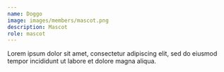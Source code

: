 ```yaml
---
name: Doggo
image: images/members/mascot.png
description: Mascot
role: mascot
---
```


Lorem ipsum dolor sit amet, consectetur adipiscing elit, sed do eiusmod tempor incididunt ut labore et dolore magna aliqua.
